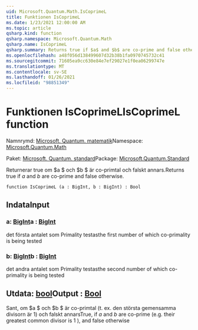 ```yaml
---
uid: Microsoft.Quantum.Math.IsCoprimeL
title: Funktionen IsCoprimeL
ms.date: 1/23/2021 12:00:00 AM
ms.topic: article
qsharp.kind: function
qsharp.namespace: Microsoft.Quantum.Math
qsharp.name: IsCoprimeL
qsharp.summary: Returns true if $a$ and $b$ are co-prime and false otherwise.
ms.openlocfilehash: a48f056d138499607d32b38b1fa0970745732c41
ms.sourcegitcommit: 71605ea9cc630e84e7ef29027e1f0ea06299747e
ms.translationtype: MT
ms.contentlocale: sv-SE
ms.lasthandoff: 01/26/2021
ms.locfileid: "98851349"
---
```

# <a name="iscoprimel-function"></a><span data-ttu-id="e7567-102">Funktionen IsCoprimeL</span><span class="sxs-lookup"><span data-stu-id="e7567-102">IsCoprimeL function</span></span>

<span data-ttu-id="e7567-103">Namnrymd: [Microsoft. Quantum. matematik](xref:Microsoft.Quantum.Math)</span><span class="sxs-lookup"><span data-stu-id="e7567-103">Namespace: [Microsoft.Quantum.Math](xref:Microsoft.Quantum.Math)</span></span>

<span data-ttu-id="e7567-104">Paket: [Microsoft. Quantum. standard](https://nuget.org/packages/Microsoft.Quantum.Standard)</span><span class="sxs-lookup"><span data-stu-id="e7567-104">Package: [Microsoft.Quantum.Standard](https://nuget.org/packages/Microsoft.Quantum.Standard)</span></span>


<span data-ttu-id="e7567-105">Returnerar true om $a $ och $b $ är co-primtal och falskt annars.</span><span class="sxs-lookup"><span data-stu-id="e7567-105">Returns true if $a$ and $b$ are co-prime and false otherwise.</span></span>

```qsharp
function IsCoprimeL (a : BigInt, b : BigInt) : Bool
```


## <a name="input"></a><span data-ttu-id="e7567-106">Indata</span><span class="sxs-lookup"><span data-stu-id="e7567-106">Input</span></span>

### <a name="a--bigint"></a><span data-ttu-id="e7567-107">a: [BigInt](xref:microsoft.quantum.lang-ref.bigint)</span><span class="sxs-lookup"><span data-stu-id="e7567-107">a : [BigInt](xref:microsoft.quantum.lang-ref.bigint)</span></span>

<span data-ttu-id="e7567-108">det första antalet som Primality testas</span><span class="sxs-lookup"><span data-stu-id="e7567-108">the first number of which co-primality is being tested</span></span>


### <a name="b--bigint"></a><span data-ttu-id="e7567-109">b: [BigInt](xref:microsoft.quantum.lang-ref.bigint)</span><span class="sxs-lookup"><span data-stu-id="e7567-109">b : [BigInt](xref:microsoft.quantum.lang-ref.bigint)</span></span>

<span data-ttu-id="e7567-110">det andra antalet som Primality testas</span><span class="sxs-lookup"><span data-stu-id="e7567-110">the second number of which co-primality is being tested</span></span>



## <a name="output--bool"></a><span data-ttu-id="e7567-111">Utdata: [bool](xref:microsoft.quantum.lang-ref.bool)</span><span class="sxs-lookup"><span data-stu-id="e7567-111">Output : [Bool](xref:microsoft.quantum.lang-ref.bool)</span></span>

<span data-ttu-id="e7567-112">Sant, om $a $ och $b $ är co-primtal (t. ex. den största gemensamma divisorn är 1) och falskt annars</span><span class="sxs-lookup"><span data-stu-id="e7567-112">True, if $a$ and $b$ are co-prime (e.g. their greatest common divisor is 1 ), and false otherwise</span></span>